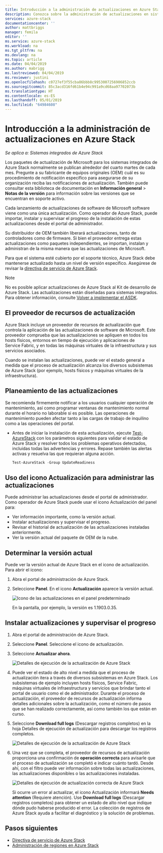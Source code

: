 ```yaml
---
title: Introducción a la administración de actualizaciones en Azure Stack | Microsoft Docs
description: Conozca sobre la administración de actualizaciones en sistemas integrados de Azure Stack.
services: azure-stack
documentationcenter: ''
author: mattbriggs
manager: femila
editor: ''
ms.service: azure-stack
ms.workload: na
ms.tgt_pltfrm: na
ms.devlang: na
ms.topic: article
ms.date: 04/04/2019
ms.author: mabrigg
ms.lastreviewed: 04/04/2019
ms.reviewer: justini
ms.openlocfilehash: c0727ef3f55cba86bbb8c9953007256906852ccb
ms.sourcegitcommit: 85c3acd316fd61b4e94c991a9cd68aa97702073b
ms.translationtype: HT
ms.contentlocale: es-ES
ms.lasthandoff: 05/01/2019
ms.locfileid: "64984608"
---
```

# <a name="manage-updates-in-azure-stack-overview"></a>Introducción a la administración de actualizaciones en Azure Stack

*Se aplica a: Sistemas integrados de Azure Stack*

Los paquetes de actualización de Microsoft para los sistemas integrados de Azure Stack normalmente se publican alrededor del cuarto martes de cada mes. Pregunte a su fabricante de equipos originales (OEM) cuál es su procedimiento de notificación específico para asegurarse de su organización reciba las notificaciones de actualización. También puede consultar esta biblioteca de documentación en **Información general** > **Notas de la versión** para información sobre las versiones que se encuentran en soporte activo. 

Cada lanzamiento de actualizaciones de software de Microsoft software viene como una única actualización. Como operador de Azure Stack, puede importar, instalar y supervisar el progreso de la instalación de estas actualizaciones desde el portal de administrador. 

Su distribuidor de OEM también liberará actualizaciones, tanto de controladores como de firmware. Si bien el proveedor entrega estas actualizaciones como paquetes independientes, se importan, instalan y administran de la misma manera que las actualizaciones de Microsoft.

Para que el sistema esté cubierto por el soporte técnico, Azure Stack debe mantenerse actualizado hasta un nivel de versión específico. Asegúrese de revisar la [directiva de servicio de Azure Stack](azure-stack-servicing-policy.md).

> [!NOTE]
> No es posible aplicar actualizaciones de Azure Stack al Kit de desarrollo de Azure Stack. Las actualizaciones están diseñadas para sistemas integrados. Para obtener información, consulte [Volver a implementar el ASDK](/azure-stack/asdk).

## <a name="the-update-resource-provider"></a>El proveedor de recursos de actualización

Azure Stack incluye un proveedor de recursos de actualización que controla la aplicación de las actualizaciones de software de Microsoft. Este proveedor comprueba que las actualizaciones se apliquen en todos los hosts físicos, entornos en tiempo de ejecución y aplicaciones de Service Fabric, y en todas las máquinas virtuales de la infraestructura y sus servicios asociados.

Cuando se instalan las actualizaciones, puede ver el estado general a medida que el proceso de actualización alcanza los diversos subsistemas de Azure Stack (por ejemplo, hosts físicos y máquinas virtuales de la infraestructura).

## <a name="plan-for-updates"></a>Planeamiento de las actualizaciones

Se recomienda firmemente notificar a los usuarios cualquier operación de mantenimiento, así como programar ventanas de mantenimiento normal durante el horario no laborable si es posible. Las operaciones de mantenimiento pueden afectar tanto a las cargas de trabajo de inquilino como a las operaciones del portal.

- Antes de iniciar la instalación de esta actualización, ejecute [Test-AzureStack](azure-stack-diagnostic-test.md) con los parámetros siguientes para validar el estado de Azure Stack y resolver todos los problemas operativos detectados, incluidas todas las advertencias y errores. Repase también las alertas activas y resuelva las que requieran alguna acción.  

  ```powershell
  Test-AzureStack -Group UpdateReadiness
  ``` 

## <a name="using-the-update-tile-to-manage-updates"></a>Uso del icono Actualización para administrar las actualizaciones

Puede administrar las actualizaciones desde el portal de administrador. Como operador de Azure Stack puede usar el icono Actualización del panel para:

- Ver información importante, como la versión actual.
- Instalar actualizaciones y supervisar el progreso.
- Revisar el historial de actualización de las actualizaciones instaladas anteriormente.
- Ver la versión actual del paquete de OEM de la nube.
 
## <a name="determine-the-current-version"></a>Determinar la versión actual

Puede ver la versión actual de Azure Stack en el icono de actualización. Para abrir el icono:

1. Abra el portal de administración de Azure Stack.
2. Seleccione **Panel**. En el icono **Actualización** aparece la versión actual. 

    ![Icono de las actualizaciones en el panel predeterminado](./media/azure-stack-updates/image1.png)

    En la pantalla, por ejemplo, la versión es 1.1903.0.35.

## <a name="install-updates-and-monitor-progress"></a>Instalar actualizaciones y supervisar el progreso


1. Abra el portal de administración de Azure Stack.
2. Seleccione **Panel**. Seleccione el icono de actualización.
3. Seleccione **Actualizar ahora**.

    ![Detalles de ejecución de la actualización de Azure Stack](media/azure-stack-updates/azure-stack-update-button.png)

4.  Puede ver el estado de alto nivel a medida que el proceso de actualización itera a través de diversos subsistemas en Azure Stack. Los subsistemas de ejemplo incluyen hosts físicos, Service Fabric, máquinas virtuales de infraestructura y servicios que brindar tanto el portal de usuario como el de administrador. Durante el proceso de actualización, el proveedor de recursos de actualización informa detalles adicionales sobre la actualización, como el número de pasos que se han realizado correctamente, así como también los que están en curso.

5. Seleccione **Download full logs** (Descargar registros completos) en la hoja Detalles de ejecución de actualización para descargar los registros completos.

    ![Detalles de ejecución de la actualización de Azure Stack](media/azure-stack-updates/update-run-details.png)

6. Una vez que se completa, el proveedor de recursos de actualización proporciona una confirmación de **operación correcta** para avisarle que el proceso de actualización se completó e indicar cuánto tardó. Desde ahí, con el filtro puede ver información sobre todas las actualizaciones, las actualizaciones disponibles o las actualizaciones instaladas.

    ![Detalles de ejecución de actualización correcta de Azure Stack](media/azure-stack-updates/update-success.png)

   Si ocurre un error al actualizar, el icono Actualización informará **Needs attention** (Requiere atención). Use **Download full logs** (Descargar registros completos) para obtener un estado de alto nivel que indique dónde pudo haberse producido el error. La colección de registros de Azure Stack ayuda a facilitar el diagnóstico y la solución de problemas.

## <a name="next-steps"></a>Pasos siguientes

- [Directiva de servicio de Azure Stack](azure-stack-servicing-policy.md) 
- [Administración de regiones en Azure Stack](azure-stack-region-management.md)
